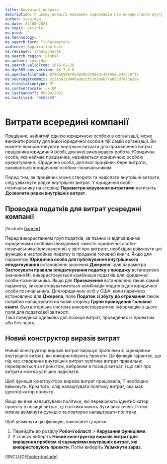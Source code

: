 ```yaml
---
title: Внутрішні витрати
description: У цьому розділі наведено інформацію про використання внутрішніх витрат для призначення витрат працівника юридичній особі, для якої виконувався робота.
author: suvaidya
ms.date: 07/08/2021
ms.topic: article
ms.prod: ''
ms.technology: ''
ms.search.form: TrvParameters
audience: Application User
ms.reviewer: johnmichalak
ms.search.region: Global
ms.author: suvaidya
ms.search.validFrom: 2016-02-28
ms.dyn365.ops.version: AX 7.0.0
ms.openlocfilehash: 6788a590879bd839ebb9dedc45895dc047cc9f15
ms.sourcegitcommit: 2c2a5a11d446adec2f21030ab77a053d7e2da28e
ms.translationtype: MT
ms.contentlocale: uk-UA
ms.lasthandoff: 05/04/2022
ms.locfileid: "8684259"
---
```

# <a name="intercompany-expenses"></a>Витрати всередині компанії

Працівник, найнятий однією юридичною особою в організації, може виконати роботу для іншої юридичної особи в тій самій організації. Ви можете використовувати внутрішні витрати для призначення витрат працівника юридичній особі, для якої виконувався робота. Юридична особа, яка наймає працівника, називається юридичною особою кредитування. Юридична особа, для якої працівник бере витрати, називається юридичною особою-позичальником. 

Перед тим, як працівник може створити та надіслати внутрішні витрати, слід увімкнути рядки внутрішніх витрат. У юридичній особі-позичальнику на сторінці **Параметри керування витратами** натисніть **Дозволити рядки внутрішніх витрат**. 

## <a name="tax-posting-for-intercompany-expenses"></a>Проводка податків для витрат усередині компанії

[!include [banner](../includes/banner.md)]

Перед використанням груп податків, зв'язаних із відповідними юридичними особами (вихідними) замість юридичної особи-позичальника (призначення) у звіті про витрати, необхідно ввімкнути цю функцію в настройках податку із продажів головної книги. Якщо для параметру **Юридична особа для публікування внутрішнього оподаткування** встановлено значення **Джерело** і для параметра **Застосувати правила оподаткування податку з продажу** встановлено значення **Ні**, використовується комбінація податків для юридичної особи-позичальника. Якщо для **Призначення** встановлено такий самий параметр, використовуватиметься комбінація податків для юридичної особи позичальника. Для юридичних осіб у США, коли параметр встановлено для **Джерела**, поле **Податок зі збуту до отримання** також потрібно налаштувати на новій сторінці **Групи проведення Головної книги**. Бухгалтерська система використовуватиме інформацію з цього поля для податкової звітності.   
Така поведінка однакова для позицій витрат, проведених із проектом або без нього.  

## <a name="new-expense-expression-builder"></a>Новий конструктор виразів витрат

Новий конструктор виразів витрат вирішує проблеми зі сценаріями внутрішніх витрат, які використовують проекти. Ця функція гарантує, що під час створення внутрішніх витрат політика витрат правильно перевіряється за проектом, вибраним в позиції витрат, і що звіт про витрати можна успішно надіслати.

Щоб функція конструктора виразів витрат працювала, її необхідно ввімкнути. Крім того, слід налаштувати політику витрат, яка має ідентифікатор проекту.

Якщо ви вже налаштували політики, які перевіряють ідентифікатор проекту в позиції витрат, ці політики мають бути виключені. Потім можна ввімкнути функцію та повторно налаштувати політики.

Щоб увімкнути цю функцію, виконайте ці кроки.

1. Перейдіть до розділу **Робочі області** \> **Керування функціями**.
2. У списку виберіть **Новий конструктор виразів витрат для вирішення проблем зі сценаріями внутрішніх витрат, які використовують проекти**. Потім виберіть **Увімкнути зараз**.

[!INCLUDE[footer-include](../includes/footer-banner.md)]
